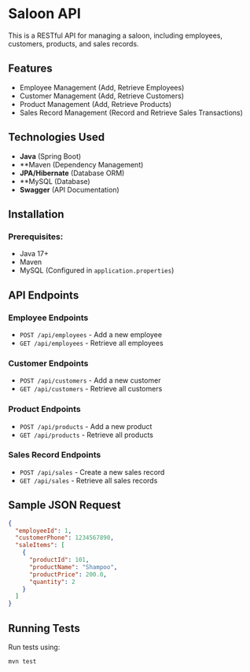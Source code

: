 # Saloon API

This is a RESTful API for managing a saloon, including employees, customers, products, and sales records.

## Features
- Employee Management (Add, Retrieve Employees)
- Customer Management (Add, Retrieve Customers)
- Product Management (Add, Retrieve Products)
- Sales Record Management (Record and Retrieve Sales Transactions)

## Technologies Used
- **Java** (Spring Boot)
- **Maven (Dependency Management)
- **JPA/Hibernate** (Database ORM)
- **MySQL (Database)
- **Swagger** (API Documentation)

## Installation
### Prerequisites:
- Java 17+
- Maven
- MySQL (Configured in `application.properties`)

## API Endpoints

### Employee Endpoints
- `POST /api/employees` - Add a new employee
- `GET /api/employees` - Retrieve all employees

### Customer Endpoints
- `POST /api/customers` - Add a new customer
- `GET /api/customers` - Retrieve all customers

### Product Endpoints
- `POST /api/products` - Add a new product
- `GET /api/products` - Retrieve all products

### Sales Record Endpoints
- `POST /api/sales` - Create a new sales record
- `GET /api/sales` - Retrieve all sales records

## Sample JSON Request
```json
{
  "employeeId": 1,
  "customerPhone": 1234567890,
  "saleItems": [
    {
      "productId": 101,
      "productName": "Shampoo",
      "productPrice": 200.0,
      "quantity": 2
    }
  ]
}
```

## Running Tests
Run tests using:
```bash
mvn test
```



